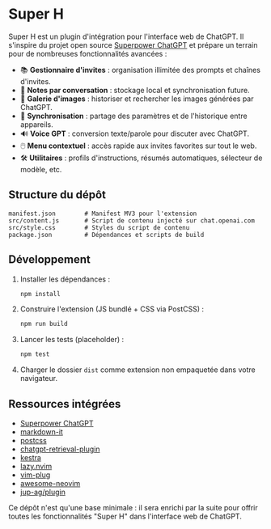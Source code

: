 # Super H

Super H est un plugin d'intégration pour l'interface web de ChatGPT. Il s'inspire du projet open source [Superpower ChatGPT](https://github.com/saeedezzati/superpower-chatgpt) et prépare un terrain pour de nombreuses fonctionnalités avancées :

- 📚 **Gestionnaire d'invites** : organisation illimitée des prompts et chaînes d'invites.
- 📝 **Notes par conversation** : stockage local et synchronisation future.
- 🌉 **Galerie d'images** : historiser et rechercher les images générées par ChatGPT.
- 🔄 **Synchronisation** : partage des paramètres et de l'historique entre appareils.
- 🔊 **Voice GPT** : conversion texte/parole pour discuter avec ChatGPT.
- 🖱️ **Menu contextuel** : accès rapide aux invites favorites sur tout le web.
- 🛠️ **Utilitaires** : profils d'instructions, résumés automatiques, sélecteur de modèle, etc.

## Structure du dépôt

```
manifest.json        # Manifest MV3 pour l'extension
src/content.js       # Script de contenu injecté sur chat.openai.com
src/style.css        # Styles du script de contenu
package.json         # Dépendances et scripts de build
```

## Développement

1. Installer les dépendances :
   ```bash
   npm install
   ```
2. Construire l'extension (JS bundlé + CSS via PostCSS) :
   ```bash
   npm run build
   ```
3. Lancer les tests (placeholder) :
   ```bash
   npm test
   ```
4. Charger le dossier `dist` comme extension non empaquetée dans votre navigateur.

## Ressources intégrées
- [Superpower ChatGPT](https://github.com/saeedezzati/superpower-chatgpt)
- [markdown-it](https://github.com/markdown-it/markdown-it)
- [postcss](https://github.com/postcss/postcss)
- [chatgpt-retrieval-plugin](https://github.com/openai/chatgpt-retrieval-plugin)
- [kestra](https://github.com/kestra-io/kestra)
- [lazy.nvim](https://github.com/folke/lazy.nvim)
- [vim-plug](https://github.com/junegunn/vim-plug)
- [awesome-neovim](https://github.com/rockerBOO/awesome-neovim)
- [jup-ag/plugin](https://github.com/jup-ag/plugin)

Ce dépôt n'est qu'une base minimale : il sera enrichi par la suite pour offrir toutes les fonctionnalités "Super H" dans l'interface web de ChatGPT.
